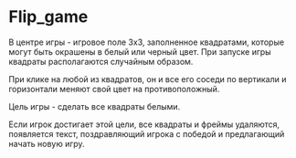# Flip_game
В центре игры - игровое поле 3x3, заполненное квадратами, которые могут быть окрашены в белый или черный цвет. При запуске игры квадраты располагаются случайным образом.

При клике на любой из квадратов, он и все его соседи по вертикали и горизонтали меняют свой цвет на противоположный.

Цель игры - сделать все квадраты белыми.

Если игрок достигает этой цели, все квадраты и фреймы удаляются, появляется текст, поздравляющий игрока с победой и предлагающий начать новую игру.
